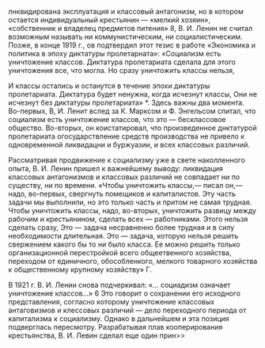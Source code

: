 лнквидирована эксплуатация и классовый антагонизм, но в котором остается индивидуальный крестьянин — «мелкий хозяин», «собственник и владелец предметов питения» 8, В. И. Ленин не считал возможным называть ни коммунистическим, ни социалистическим. Позже, в конце 1919 г., ов подтвердил этот тезис в работе «Экономика и политика в эпоху диктатуры пролетарната»: «Социализм есть уничтожение классов. Диктатура пролетариата сделала для этого уничтожения все, что могла. Но сразу уничтожить классы нельзя,

И классы остались и останутся в течение эпохи диктатуры пролетариата. Диктатура будет ненужна, когда исчезнут классы, Они не исчезнут без диктатуры пролетариата» *. Здесь важны два момента. Во-первых, В, И. Ленит вслед за К. Марксом и Ф. Энгельсом спитал, что социализм есть уничтожение классов, что это — бесклассовое общество. Во-вторых, он коистатировал, что произведенное днктатурой пролетариата огосударствление средств производства не привело к одновременной ликвидацни и буржуазии, и всех классовых различий.

Рассматривая продвижение к социализму уже в свете наколленного опыта, В. И. Ленин пришел к важнейшему выводу: ликвидация классовых антагонизмов и классовых различий не совпадает ни по существу, ни по времени. «Чтобы уничтожить классы,— писал он,— надо, во-первых, свергнуть помещиков и капиталистов. Эту часть задачи мы выполнили, но это только часть и притом не самая трудная. Чтобы уничтожить классы, надо, во-вторых, уничтожить развицу между рабочим и крестьянином, сделать всех — работниками. Этого нельзя сделать сразу, Это — задача несравненно более трудная и в силу необходимости длительная. Это — задача, которую нельзя решить свержением какого бы то ни было класса. Ее можно решить только организационной перестройкой всего общеетвенного хозяйства, переходом от единичного, обособленкого, мелкого товарного хозяйства к общественному крупному хозяйству» Г.

В 1921 г. В. И. Лении снова подчеркивал: «... социадизм означает уничтожение классов...» 6 Это говорит о сохранении его исходного представления, согласно которому уничтожение классовых антаговизмов и клессовых различий — дело переходного периода от капитализма к социализму. Однако в дальнейшем и эта позиция подверглась пересмотру. Разрабатывая плав кооперирования крестьянства, В. И. Левин сделал еще один прин>>

